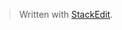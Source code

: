 

> Written with [StackEdit](https://stackedit.io/).
<!--stackedit_data:
eyJoaXN0b3J5IjpbNzY0NDkxOTU4LC0yMDU0Mjk2OTc3XX0=
-->